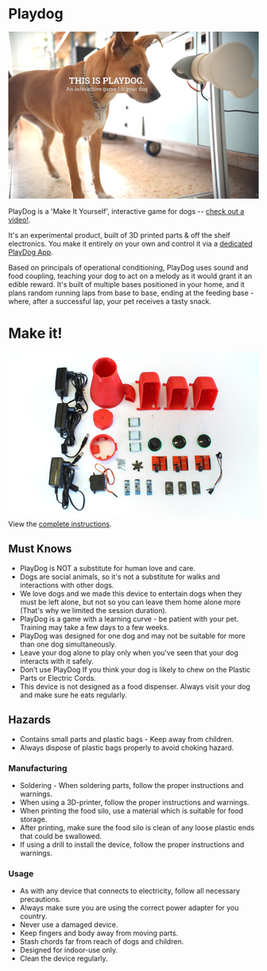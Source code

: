 # Playdog

![Playdog and dog](https://raw.githubusercontent.com/Roboplan/Playdog/master/imgs/cover.jpg)

PlayDog is a 'Make It Yourself', interactive game for dogs -- [check out a video!](https://www.youtube.com/watch?v=Q9UyuIkXfJs).

It's an experimental product, built of 3D printed parts & off the shelf electronics.
You make it entirely on your own and control it via a [dedicated PlayDog App](http://roboplan.github.io/Playdog).

Based on principals of operational conditioning, PlayDog uses sound and food coupling,
teaching your dog to act on a melody as it would grant it an edible reward. 
It's built of multiple bases positioned in your home, and it plans random 
running laps from base to base, ending at the feeding base - where, after 
a successful lap, your pet receives a tasty snack.

# Make it!
![Parts](https://raw.githubusercontent.com/Roboplan/Playdog/master/imgs/all_parts.jpg)
View the [complete instructions](http://playdog.dozuki.com/).

## Must Knows

* PlayDog is NOT a substitute for human love and care.
* Dogs are social animals, so it's not a substitute for walks and interactions with other dogs.
* We love dogs and we made this device to entertain dogs when they must be left alone, but not so you can leave them home alone more (That's why we limited the session duration).
* PlayDog is a game with a learning curve - be patient with your pet. Training may take a few days to a few weeks.
* PlayDog was designed for one dog and may not be suitable for more than one dog simultaneously.
* Leave your dog alone to play only when you've seen that your dog interacts with it safely.
* Don’t use PlayDog If you think your dog is likely to chew on the Plastic Parts or Electric Cords.
* This device is not designed as a food dispenser. Always visit your dog and make sure he eats regularly.

## Hazards
* Contains small parts and plastic bags - Keep away from children.
* Always dispose of plastic bags properly to avoid choking hazard.

### Manufacturing

* Soldering - When soldering parts, follow the proper instructions and warnings.
* When using a 3D-printer, follow the proper instructions and warnings.
* When printing the food silo, use a material which is suitable for food storage.
* After printing, make sure the food silo is clean of any loose plastic ends that could be swallowed.
* If using a drill to install the device, follow the proper instructions and warnings.

### Usage
* As with any device that connects to electricity, follow all necessary precautions.
* Always make sure you are using the correct power adapter for you country.
* Never use a damaged device.
* Keep fingers and body away from moving parts.
* Stash chords far from reach of dogs and children.
* Designed for indoor-use only.
* Clean the device regularly.
